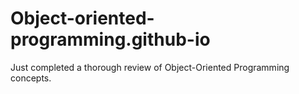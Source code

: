 # Object-oriented-programming.github-io
Just completed a thorough review of Object-Oriented Programming concepts.

